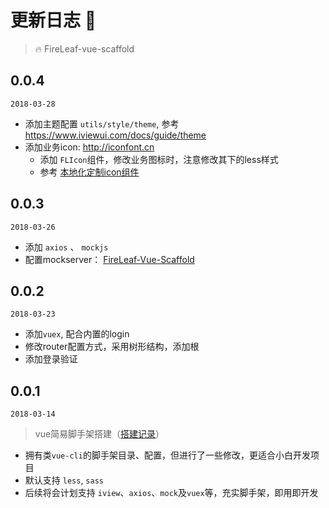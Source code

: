 # 更新日志 :bug:

> :fire: FireLeaf-vue-scaffold 

## 0.0.4

`2018-03-28`

- 添加主题配置 `utils/style/theme`, 参考 https://www.iviewui.com/docs/guide/theme
- 添加业务icon:  http://iconfont.cn
  - 添加 `FLIcon`组件，修改业务图标时，注意修改其下的less样式
  - 参考 [本地化定制icon组件](https://www.jianshu.com/p/e6daa62c56fd)

## 0.0.3 

`2018-03-26`

- 添加 `axios` 、 `mockjs` 
- 配置mockserver： [FireLeaf-Vue-Scaffold](https://easy-mock.com/project/5ab8d1653838ca14983dc0ee)

## 0.0.2 

`2018-03-23`

- 添加`vuex`, 配合内置的login
- 修改router配置方式，采用树形结构，添加根
- 添加登录验证

## 0.0.1

`2018-03-14`
> vue简易脚手架搭建（[搭建记录](./record.md)）

- 拥有类`vue-cli`的脚手架目录、配置，但进行了一些修改，更适合小白开发项目
- 默认支持 `less`, `sass`
- 后续将会计划支持 `iview`、`axios`、`mock`及`vuex`等，充实脚手架，即用即开发